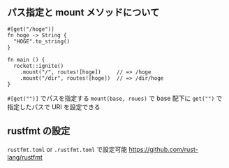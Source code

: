 ## パス指定と mount メソッドについて
```
#[get("/hoge")]
fn hoge -> String {
  "HOGE".to_string()
}

fn main () {
  rocket::ignite()
    .mount("/", routes![hoge])     // => /hoge
    .mount("/dir", routes![hoge])  // => /dir/hoge
}
```

`#[get("")]` でパスを指定する
`mount(base, roues)` で base 配下に `get("")` で指定したパスで URI を設定できる

## rustfmt の設定
`rustfmt.toml` or `.rustfmt.toml` で設定可能
https://github.com/rust-lang/rustfmt
